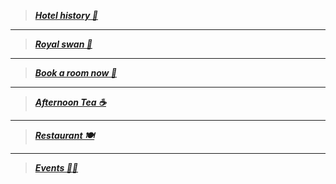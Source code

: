 >   [***Hotel history 📜***](https://botleigh-grange.github.io/History/)

____

>  [***Royal swan 🏨*** ](https://www.booking.com/hotel/gb/royal-swan-ashley-manor.en-gb.html)

____

>  [***Book a room now 📌***](https://www.booking.com/hotel/gb/botleigh-grange-and-spa.en-gb.html) 

___

>  [***Afternoon Tea ☕***](https://botleigh-grange.github.io/Afternoon-Tea/)

___


>  [***Restaurant 🍽️***](https://botleigh-grange.github.io/Lunch-Dinner/)

___
>  [***Events 🎉📅***](https://botleigh-grange.github.io/Upcoming-events/) 








